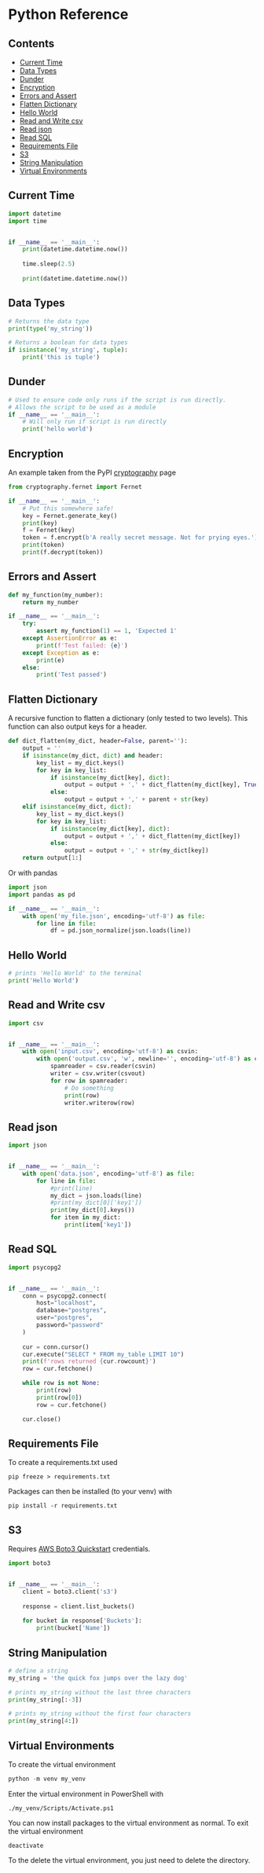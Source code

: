 # Python Reference

## Contents
- [Current Time](#current-time)
- [Data Types](#data-types)
- [Dunder](#dunder)
- [Encryption](#encryption)
- [Errors and Assert](#errors-and-assert)
- [Flatten Dictionary](#flatten-dictionary)
- [Hello World](#hello_world)
- [Read and Write csv](#read-and-write-csv)
- [Read json](#read-json)
- [Read SQL](#read-sql)
- [Requirements File](#requirements-file)
- [S3](#s3)
- [String Manipulation](#string-manipulation)
- [Virtual Environments](#virtual-environments)

## Current Time

```python
import datetime
import time


if __name__ == '__main__':
    print(datetime.datetime.now())
    
    time.sleep(2.5)
    
    print(datetime.datetime.now())
```

## Data Types

```python
# Returns the data type
print(type('my_string'))

# Returns a boolean for data types
if isinstance('my_string', tuple):
    print('this is tuple')
```

## Dunder

```python
# Used to ensure code only runs if the script is run directly.
# Allows the script to be used as a module
if __name__ == '__main__':
    # Will only run if script is run directly
    print('hello world')
```

## Encryption

An example taken from the PyPI [cryptography](https://pypi.org/project/cryptography/) page

```python
from cryptography.fernet import Fernet

if __name__ == '__main__':
    # Put this somewhere safe!
    key = Fernet.generate_key()
    print(key)
    f = Fernet(key)
    token = f.encrypt(b'A really secret message. Not for prying eyes.')
    print(token)
    print(f.decrypt(token))
```

## Errors and Assert

```python
def my_function(my_number):
    return my_number

if __name__ == '__main__':
    try:
        assert my_function(1) == 1, 'Expected 1'
    except AssertionError as e:
        print(f'Test failed: {e}')
    except Exception as e:
        print(e)
    else:
        print('Test passed')
```

## Flatten Dictionary

A recursive function to flatten a dictionary (only tested to two levels). This function can also output keys for a header.

```python
def dict_flatten(my_dict, header=False, parent=''):
    output = ''
    if isinstance(my_dict, dict) and header:
        key_list = my_dict.keys()
        for key in key_list:
            if isinstance(my_dict[key], dict):
                output = output + ',' + dict_flatten(my_dict[key], True, parent+str(key)+'.')
            else:
                output = output + ',' + parent + str(key)
    elif isinstance(my_dict, dict):
        key_list = my_dict.keys()
        for key in key_list:
            if isinstance(my_dict[key], dict):
                output = output + ',' + dict_flatten(my_dict[key])
            else:
                output = output + ',' + str(my_dict[key])
    return output[1:]
```

Or with pandas

```python
import json
import pandas as pd

if __name__ == '__main__':
    with open('my_file.json', encoding='utf-8') as file:
        for line in file:
            df = pd.json_normalize(json.loads(line))
```

## Hello World

```python
# prints 'Hello World' to the terminal
print('Hello World')
```

## Read and Write csv

```python
import csv


if __name__ == '__main__':
    with open('input.csv', encoding='utf-8') as csvin:
        with open('output.csv', 'w', newline='', encoding='utf-8') as csvout:
            spamreader = csv.reader(csvin)
            writer = csv.writer(csvout)
            for row in spamreader:
                # Do something
                print(row)
                writer.writerow(row)
```

## Read json

```python
import json


if __name__ == '__main__':
    with open('data.json', encoding='utf-8') as file:
        for line in file:
            #print(line)
            my_dict = json.loads(line)
            #print(my_dict[0]['key1'])
            print(my_dict[0].keys())
            for item in my_dict:
                print(item['key1'])
```

## Read SQL

```python
import psycopg2


if __name__ == '__main__':
    conn = psycopg2.connect(
        host="localhost",
        database="postgres",
        user="postgres",
        password="password"
    )
    
    cur = conn.cursor()
    cur.execute("SELECT * FROM my_table LIMIT 10")
    print(f'rows returned {cur.rowcount}')
    row = cur.fetchone()

    while row is not None:
        print(row)
        print(row[0])
        row = cur.fetchone()

    cur.close()
```

## Requirements File

To create a requirements.txt used
```
pip freeze > requirements.txt
```

Packages can then be installed (to your venv) with 
```
pip install -r requirements.txt
```

## S3

Requires [AWS Boto3 Quickstart](https://boto3.amazonaws.com/v1/documentation/api/latest/guide/quickstart.html) credentials.

```python
import boto3


if __name__ == '__main__':
    client = boto3.client('s3')
    
    response = client.list_buckets()
    
    for bucket in response['Buckets']:
        print(bucket['Name'])
```

## String Manipulation

```python
# define a string
my_string = 'the quick fox jumps over the lazy dog'

# prints my_string without the last three characters
print(my_string[:-3])

# prints my_string without the first four characters
print(my_string[4:])
```

## Virtual Environments

To create the virtual environment

```python
python -m venv my_venv
```

Enter the virtual environment in PowerShell with 

```
./my_venv/Scripts/Activate.ps1
```

You can now install packages to the virtual environment as normal. To exit the virtual environment 

```
deactivate
```

To the delete the virtual environment, you just need to delete the directory.